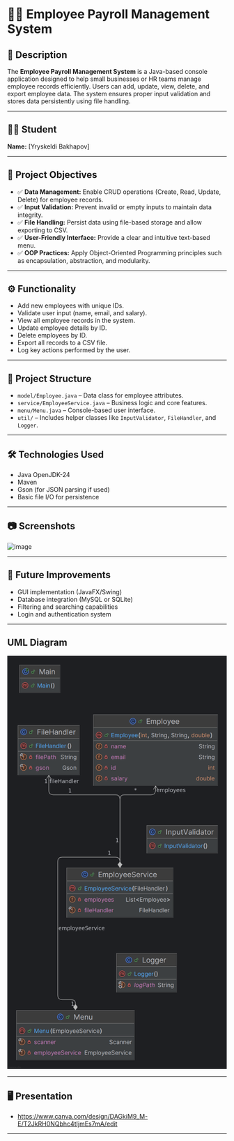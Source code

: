 # 🧑‍💼 Employee Payroll Management System

## 📌 Description
The **Employee Payroll Management System** is a Java-based console application designed to help small businesses or HR teams manage employee records efficiently. Users can add, update, view, delete, and export employee data. The system ensures proper input validation and stores data persistently using file handling.

---

## 👨‍🎓 Student
**Name:** [Yryskeldi Bakhapov]  

---

## 🎯 Project Objectives

- ✅ **Data Management:** Enable CRUD operations (Create, Read, Update, Delete) for employee records.
- ✅ **Input Validation:** Prevent invalid or empty inputs to maintain data integrity.
- ✅ **File Handling:** Persist data using file-based storage and allow exporting to CSV.
- ✅ **User-Friendly Interface:** Provide a clear and intuitive text-based menu.
- ✅ **OOP Practices:** Apply Object-Oriented Programming principles such as encapsulation, abstraction, and modularity.

---

## ⚙️ Functionality

- Add new employees with unique IDs.
- Validate user input (name, email, and salary).
- View all employee records in the system.
- Update employee details by ID.
- Delete employees by ID.
- Export all records to a CSV file.
- Log key actions performed by the user.

---

## 📁 Project Structure

- `model/Employee.java` – Data class for employee attributes.
- `service/EmployeeService.java` – Business logic and core features.
- `menu/Menu.java` – Console-based user interface.
- `util/` – Includes helper classes like `InputValidator`, `FileHandler`, and `Logger`.

---

## 🛠️ Technologies Used

- Java OpenJDK-24
- Maven
- Gson (for JSON parsing if used)
- Basic file I/O for persistence

---

## 📷 Screenshots

![image](https://github.com/user-attachments/assets/f50b870e-bcd6-4931-9b8b-ac913bdf4eb8)


---

## 🚀 Future Improvements

- GUI implementation (JavaFX/Swing)
- Database integration (MySQL or SQLite)
- Filtering and searching capabilities
- Login and authentication system

---

## UML Diagram

![alt text](UMR.png)

---

## 🖥️ Presentation
- https://www.canva.com/design/DAGkiM9_M-E/T2JkRH0NQbhc4tIjmEs7mA/edit

---
